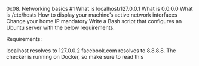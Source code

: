 0x08. Networking basics #1
What is localhost/127.0.0.1
What is 0.0.0.0
What is /etc/hosts
How to display your machine’s active network interfaces
Change your home IP
mandatory
Write a Bash script that configures an Ubuntu server with the below requirements.

Requirements:

localhost resolves to 127.0.0.2
facebook.com resolves to 8.8.8.8.
The checker is running on Docker, so make sure to read this
